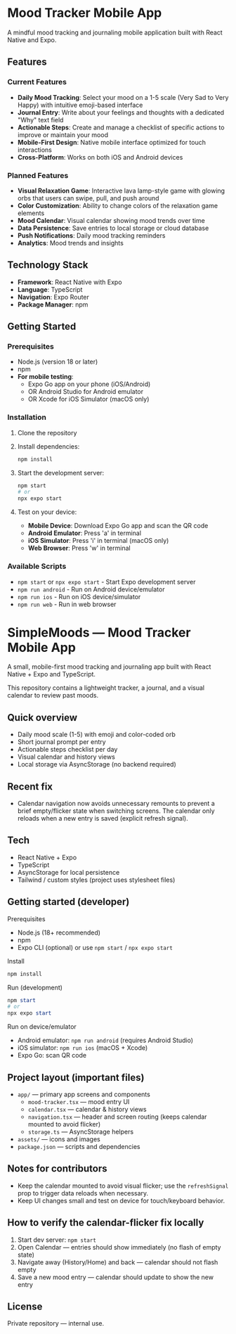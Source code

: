 # Mood Tracker Mobile App

A mindful mood tracking and journaling mobile application built with React Native and Expo.

## Features

### Current Features
- **Daily Mood Tracking**: Select your mood on a 1-5 scale (Very Sad to Very Happy) with intuitive emoji-based interface
- **Journal Entry**: Write about your feelings and thoughts with a dedicated "Why" text field
- **Actionable Steps**: Create and manage a checklist of specific actions to improve or maintain your mood
- **Mobile-First Design**: Native mobile interface optimized for touch interactions
- **Cross-Platform**: Works on both iOS and Android devices

### Planned Features
- **Visual Relaxation Game**: Interactive lava lamp-style game with glowing orbs that users can swipe, pull, and push around
- **Color Customization**: Ability to change colors of the relaxation game elements
- **Mood Calendar**: Visual calendar showing mood trends over time
- **Data Persistence**: Save entries to local storage or cloud database
- **Push Notifications**: Daily mood tracking reminders
- **Analytics**: Mood trends and insights

## Technology Stack

- **Framework**: React Native with Expo
- **Language**: TypeScript
- **Navigation**: Expo Router
- **Package Manager**: npm

## Getting Started

### Prerequisites
- Node.js (version 18 or later)
- npm
- **For mobile testing**: 
  - Expo Go app on your phone (iOS/Android)
  - OR Android Studio for Android emulator
  - OR Xcode for iOS Simulator (macOS only)

### Installation

1. Clone the repository
2. Install dependencies:
   ```bash
   npm install
   ```

3. Start the development server:
   ```bash
   npm start
   # or
   npx expo start
   ```

4. Test on your device:
   - **Mobile Device**: Download Expo Go app and scan the QR code
   - **Android Emulator**: Press 'a' in terminal
   - **iOS Simulator**: Press 'i' in terminal (macOS only)
   - **Web Browser**: Press 'w' in terminal

### Available Scripts

- `npm start` or `npx expo start` - Start Expo development server
- `npm run android` - Run on Android device/emulator
- `npm run ios` - Run on iOS device/simulator
- `npm run web` - Run in web browser
# SimpleMoods — Mood Tracker Mobile App

A small, mobile-first mood tracking and journaling app built with React Native + Expo and TypeScript.

This repository contains a lightweight tracker, a journal, and a visual calendar to review past moods.

## Quick overview

- Daily mood scale (1-5) with emoji and color-coded orb
- Short journal prompt per entry
- Actionable steps checklist per day
- Visual calendar and history views
- Local storage via AsyncStorage (no backend required)

## Recent fix

- Calendar navigation now avoids unnecessary remounts to prevent a brief empty/flicker state when switching screens. The calendar only reloads when a new entry is saved (explicit refresh signal).

## Tech

- React Native + Expo
- TypeScript
- AsyncStorage for local persistence
- Tailwind / custom styles (project uses stylesheet files)

## Getting started (developer)

Prerequisites
- Node.js (18+ recommended)
- npm
- Expo CLI (optional) or use `npm start` / `npx expo start`

Install

```powershell
npm install
```

Run (development)

```powershell
npm start
# or
npx expo start
```

Run on device/emulator
- Android emulator: `npm run android` (requires Android Studio)
- iOS simulator: `npm run ios` (macOS + Xcode)
- Expo Go: scan QR code

## Project layout (important files)

- `app/` — primary app screens and components
   - `mood-tracker.tsx` — mood entry UI
   - `calendar.tsx` — calendar & history views
   - `navigation.tsx` — header and screen routing (keeps calendar mounted to avoid flicker)
   - `storage.ts` — AsyncStorage helpers
- `assets/` — icons and images
- `package.json` — scripts and dependencies

## Notes for contributors
- Keep the calendar mounted to avoid visual flicker; use the `refreshSignal` prop to trigger data reloads when necessary.
- Keep UI changes small and test on device for touch/keyboard behavior.

## How to verify the calendar-flicker fix locally
1. Start dev server: `npm start`
2. Open Calendar — entries should show immediately (no flash of empty state)
3. Navigate away (History/Home) and back — calendar should not flash empty
4. Save a new mood entry — calendar should update to show the new entry

## License
Private repository — internal use.

